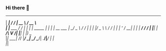 ### Hi there 👋

<!--
**Josiahliu/Josiahliu** is a ✨ _special_ ✨ repository because its `README.md` (this file) appears on your GitHub profile.

Here are some ideas to get you started:

- 🔭 I’m currently working on ...
- 🌱 I’m currently learning ...
- 👯 I’m looking to collaborate on ...
- 🤔 I’m looking for help with ...
- 💬 Ask me about ...
- 📫 How to reach me: ...
- 😄 Pronouns: ...
- ⚡ Fun fact: ...
-->



 ______         __  _____              ____            
|  ____|       / / |  __ \            / __ \           
| |__ ___     / /  | |  | | _____   _| |  | |_ __  ___ 
|  __/ _ \   / /   | |  | |/ _ \ \ / / |  | | '_ \/ __|
| | |  __/  / /    | |__| |  __/\ V /| |__| | |_) \__ \
|_|  \___| /_/     |_____/ \___| \_/  \____/| .__/|___/
                                            | |        
                                            |_|    

